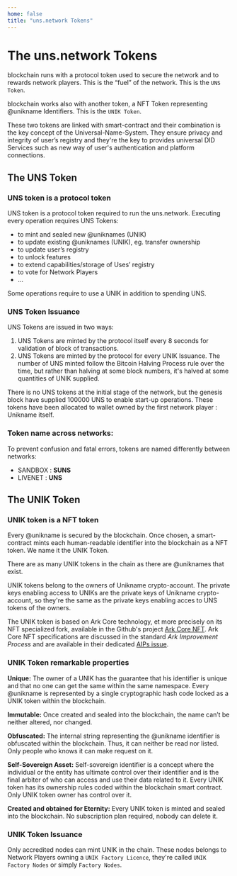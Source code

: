 ```yaml
---
home: false
title: "uns.network Tokens"
---
```


# The uns.network Tokens

<uns/> blockchain runs with a protocol token used to secure the network and to rewards network players. This is the “fuel” of the network. This is the `UNS Token`.

<uns/> blockchain works also with another token, a NFT Token representing @unikname Identifiers. This is the `UNIK Token`.

These two tokens are linked with smart-contract and their combination is the key concept of the Universal-Name-System. They ensure privacy and integrity of user’s registry and they're the key to provides universal DID Services such as new way of user's authentication and platform connections.

## The UNS Token

### UNS token is a protocol token

UNS token is a protocol token required to run the uns.network. Executing every <uns/> operation requires UNS Tokens: 
- to mint and sealed new @uniknames (UNIK)
- to update existing @uniknames (UNIK), eg. transfer ownership
- to update user’s registry
- to unlock <uns/> features 
- to extend capabilities/storage of Uses’ registry 
- to vote for Network Players
- ...

Some operations require to use a UNIK in addition to spending UNS.

### UNS Token Issuance

UNS Tokens are issued in two ways: 
1. UNS Tokens are minted by the protocol itself every 8 seconds for validation of block of transactions.
1. UNS Tokens are minted by the protocol for every UNIK Issuance. The number of UNS minted follow the Bitcoin Halving Process rule over the time, but rather than halving at some block numbers, it's halved at some quantities of UNIK supplied.

There is no UNS tokens at the initial stage of the network, but the genesis block have supplied 100000 UNS to enable start-up operations. These tokens have been allocated to wallet owned by the first network player : Unikname itself.

### Token name across networks: 

To prevent confusion and fatal errors, tokens are named differently between networks:
- SANDBOX : **SUNS**
- LIVENET : **UNS**

## The UNIK Token

### UNIK token is a NFT token

Every @unikname is secured by the blockchain. Once chosen, a smart-contract mints each human-readable identifier into the <uns/> blockchain as a NFT token. We name it the UNIK Token. 

There are as many UNIK tokens in the chain as there are @uniknames that exist.

UNIK tokens belong to the owners of Unikname crypto-account. The private keys enabling access to UNIKs are the private keys of Unikname crypto-account, so they're the same as the private keys enabling acces to UNS tokens of the owners.

The UNIK token is based on Ark Core technology, et more precisely on its NFT specialized fork, available in the Github's project [Ark Core NFT](https://github.com/spacelephantlabs/ark-core_non-fungible-token).
Ark Core NFT specifications are discussed in the standard _Ark Improvement Process_ and are available in their dedicated [AIPs issue](https://github.com/ArkEcosystem/AIPs/issues/70).

### UNIK Token remarkable properties

**Unique:** The owner of a UNIK has the guarantee that his identifier is unique and that no one can get the same within the same namespace. Every @unikname is represented by a single cryptographic hash code locked as a UNIK token within the <uns/> blockchain.

**Immutable:** Once created and sealed into the blockchain, the name can’t be neither altered, nor changed. 

**Obfuscated:** The internal string representing the @unikname identifier is obfuscated within the <uns/> blockchain. Thus, it can neither be read nor listed. Only people who knows it can make request on it.

**Self-Sovereign Asset:** Self-sovereign identifier is a concept where the individual or the entity has ultimate control over their identifier and is the final arbiter of who can access and use their data related to it. Every UNIK token has its ownership rules coded within the <uns/> blockchain smart contract. Only UNIK token owner has control over it.

**Created and obtained for Eternity:** Every UNIK token is minted and sealed into the <uns/> blockchain. No subscription plan required, nobody can delete it.

### UNIK Token Issuance

Only accredited nodes can mint UNIK in the chain. These nodes belongs to Network Players owning a `UNIK Factory Licence`, they're called `UNIK Factory Nodes` or simply `Factory Nodes`.
